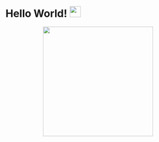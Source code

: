 <h1>
  Hello World!
  <img src="https://media.giphy.com/media/hvRJCLFzcasrR4ia7z/giphy.gif" width="30px"/>
</h1>

<div align="center">
  <img src="https://media.giphy.com/media/JIX9t2j0ZTN9S/giphy.gif" width="300" height="300"/>
</div>
